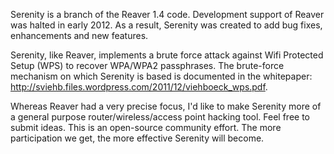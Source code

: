 Serenity is a branch of the Reaver 1.4 code. Development support of Reaver was halted in early 2012. As a result, Serenity was created to add bug fixes, enhancements and new features.

Serenity, like Reaver, implements a brute force attack against Wifi Protected Setup (WPS) to recover WPA/WPA2 passphrases. The brute-force mechanism on which Serenity is based is documented in the whitepaper: http://sviehb.files.wordpress.com/2011/12/viehboeck_wps.pdf.

Whereas Reaver had a very precise focus, I'd like to make Serenity more of a general purpose router/wireless/access point hacking tool. Feel free to submit ideas. This is an open-source community effort. The more participation we get, the more effective Serenity will become.